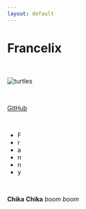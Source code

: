 ```yaml
---
layout: default
---
```


# Francelix

<br>

![turtles](https://avatars3.githubusercontent.com/u/54992624?s=460&v=4)

<br>

[GitHub](https://github.com/Francelix)

<br>

- F
- r
- a
- n
- n
- y


<br>

**Chika**
**Chika**
_boom_
_boom_
